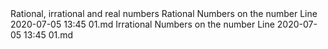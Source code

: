 <toc>
	<title>Chapter 1 : Number Systems</title>
	<description>Rational, irrational and real numbers</description>
	<topic>
		<title>1.1. Introduction</title>
		<description>Rational Numbers on the number Line</description>
		<pubDate>2020-07-05 13:45</pubDate>
		<link>01.md</link>
	</topic>
	<topic>
		<title>1.2. Irrational Numbers</title>
		<description>Irrational Numbers on the number Line</description>
		<pubDate>2020-07-05 13:45</pubDate>
		<link>01.md</link>
	</topic>
</toc>
<!--stackedit_data:
eyJoaXN0b3J5IjpbMTE2MDAyNTU3XX0=
-->